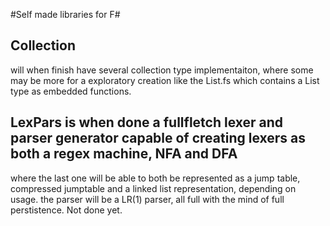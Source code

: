 #Self made libraries for F#
## Collection
will when finish have several collection type implementaiton, where some may be more for a exploratory creation like the 
List.fs which contains a List type as embedded functions.

## LexPars is when done a fullfletch lexer and parser generator capable of creating lexers as both a regex machine, NFA and DFA
where the last one will be able to both be represented as a jump table, compressed jumptable and a linked list representation, depending on usage.
the parser will be a LR(1) parser, all full with the mind of full perstistence. Not done yet.
